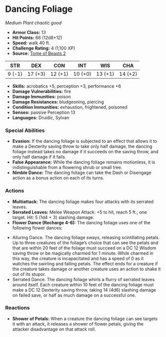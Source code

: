 # Dancing Foliage

*Medium* *Plant* *chaotic good*

- **Armor Class:** 13
- **Hit Points:** 66 (12d8+12)
- **Speed:** walk 40 ft.
- **Challenge Rating:** 4 (1,100 XP)
- **Source:** [Tome of Beasts 2](https://koboldpress.com/kpstore/product/tome-of-beasts-2-for-5th-edition/)

| STR | DEX | CON | INT | WIS | CHA |
| --- | --- | --- | --- | --- | --- |
| 9 (-1) | 17 (+3) | 12 (+1) | 10 (+0) | 13 (+1) | 14 (+2) |

- **Skills:** acrobatics +5, perception +3, performance +6
- **Damage Vulnerabilities:** fire
- **Damage Immunities:** poison
- **Damage Resistances:** bludgeoning, piercing
- **Condition Immunities:** exhaustion, frightened, poisoned
- **Senses:** passive Perception 13
- **Languages:** Druidic, Sylvan
### Special Abilities
- **Evasion:** If the dancing foliage is subjected to an effect that allows it to make a Dexterity saving throw to take only half damage, the dancing foliage instead takes no damage if it succeeds on the saving throw, and only half damage if it fails.
- **False Appearance:** While the dancing foliage remains motionless, it is indistinguishable from a flowering shrub or small tree.
- **Nimble Dance:** The dancing foliage can take the Dash or Disengage action as a bonus action on each of its turns.
### Actions
- **Multiattack:** The dancing foliage makes four attacks with its serrated leaves.
- **Serrated Leaves:** Melee Weapon Attack: +5 to hit, reach 5 ft., one target. Hit: 5 (1d4 + 3) slashing damage.
- **Flower Dance (Recharge 4-6):** The dancing foliage uses one of the following flower dances: 
* Alluring Dance. The dancing foliage sways, releasing scintillating petals. Up to three creatures of the foliage’s choice that can see the petals and that are within 20 feet of the foliage must succeed on a DC 12 Wisdom saving throw or be magically charmed for 1 minute. While charmed in this way, the creature is incapacitated and has a speed of 0 as it watches the swirling and falling petals. The effect ends for a creature if the creature takes damage or another creature uses an action to shake it out of its stupor. 
* Serrated Dance. The dancing foliage whirls a flurry of serrated leaves around itself. Each creature within 10 feet of the dancing foliage must make a DC 12 Dexterity saving throw, taking 14 (4d6) slashing damage on failed save, or half as much damage on a successful one.
### Reactions
- **Shower of Petals:** When a creature the dancing foliage can see targets it with an attack, it releases a shower of flower petals, giving the attacker disadvantage on that attack roll.
